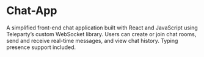 # Chat-App
A simplified front-end chat application built with React and JavaScript using Teleparty’s custom WebSocket library. Users can create or join chat rooms, send and receive real-time messages, and view chat history. Typing presence support included.
